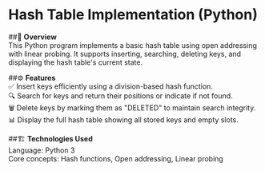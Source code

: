 # Hash Table Implementation (Python)

##📌 **Overview**  
This Python program implements a basic hash table using open addressing with linear probing. It supports inserting, searching, deleting keys, and displaying the hash table's current state.

##⚙️ **Features**  
✅ Insert keys efficiently using a division-based hash function.  
🔍 Search for keys and return their positions or indicate if not found.  
🗑️ Delete keys by marking them as "DELETED" to maintain search integrity.  
📊 Display the full hash table showing all stored keys and empty slots.

##🏗️ **Technologies Used**  
Language: Python 3  
Core concepts: Hash functions, Open addressing, Linear probing  
